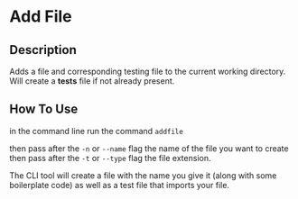 # Add File

## Description
Adds a file and corresponding testing file to the current working directory. 
Will create a __tests__ file if not already present.


## How To Use

in the command line run the command `addfile`

then pass after the `-n` or `--name` flag the name of the file you want to create
then pass after the `-t` or `--type` flag the file extension. 

The CLI tool will create a file with the name you give it (along with some boilerplate code) as well as a test file that imports your file.
